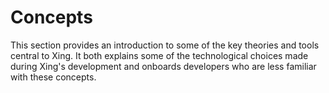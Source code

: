 # Concepts

This section provides an introduction to some of the key theories and tools central to Xing. It both explains some of the technological choices made during Xing's development and onboards developers who are less familiar with these concepts.